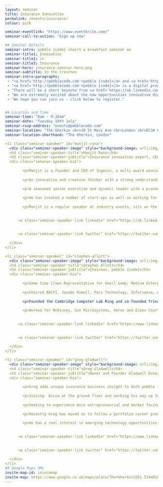 ```yaml
---
layout: seminar
title: Insurance Innovation
permalink: /events/insurance/
colour: pink

seminar-eventlink: "https://www.eventbrite.com/"
seminar-call-to-action: "Sign up now"

## Seminar Details
seminar-intro: pebble {code} chairs a breakfast seminar on
seminar-title1: Innovation
seminar-title2: in
seminar-title3: Insurance
seminar-hero: insurance-seminar-hero.png
seminar-subtitle: In the trenches
seminar-intro-paragraphs:
 - "<a href='http://pebblecode.com'>pebble {code}</a> and <a href='http://www.ingenin.com/'>Ingenin</a> invite you to join us for a breakfast seminar at <a href='http://searcys.co.uk/venues/the-gherkin/'>Searcys</a> in the Gherkin to discuss the future of technology and innovation in insurance."
 - "<a href='http://pebblecode.com'>pebble {code}</a> is a digital product innovation consultancy with expertise in UX, design and Lean product development, <a href='http://www.ingenin.com/'>Ingenin</a> helps forward thinking insurers create innovative propositions for the constantly connected consumer by helping insurers benefit from disruptive technologies and business models."
 - "There will be a short keynote from <a href='https://uk.linkedin.com/in/manjitrana'>Manjit Rana</a>, Founder & CEO of <a href='http://www.ingenin.com/'>Ingenin</a>, followed by a roundtable discussion, chaired by <a href='http://pebblecode.com'>pebble {code}'s</a> Chairman, <a href='https://en.wikipedia.org/wiki/Stephen_Allott'>Stephen Allott</a>, for a small number of industry movers and shakers to facilitate connections and debate, and ultimately uncover the secret sauce for making innovation happen in insurance."
 - "We are extremely excited about the new opportunities innovative digital solutions can provide in the insurance space and we look forward to discussing it with you."
 - "We hope you can join us - click below to register."


## Location and Time
seminar-time: "8am - 9:30am"
seminar-date: "Tuesday 19th July"
seminar-rsvp-address: "events@pebblecode.com"
seminar-location: "The Gherkin <br>30 St Mary Axe <br>London <br>EC3A 8EP"
seminar-location-shorthand: "The Gherkin, London"

<li class="seminar-speaker" id="manjit-rana">
  <div class="seminar-speaker-image" style="background-image: url(/img/seminar/manjit.jpg)"></div>
  <h4 class="seminar-speaker-title">Manjit Rana</h4>
  <h5 class="seminar-speaker-jobtitle">Insurance innovation expert, CEO of Insurance Innovation consultancy, Ingenin and MD Internet Kit Ltd</h5>
  <div class="seminar-speaker-bio">
    
        <p>Manjit is a founder and CEO of Ingenin, a multi-award winning innovation consultancy created to help insurers grow their businesses through the adoption of disruptive technologies and innovative business models.</p>
    
        <p>An innovative and creative thinker with a strong understanding of trends, developments and issues in the insurance sector in the UK and internationally having worked in the UK, USA and APAC regions and widely considered an expert and thought leader on technology based innovation in the insurance sector.</p>
    
        <p>A seasoned senior executive and dynamic leader with a proven track record of management success in both start-up and corporate arena’s and over 25 years experience of technology based proposition development.</p>
    
        <p>He has created a number of start-ups as well as working for large corporates such as CSC, Fujitsu Consulting and AXA Insurance where he was recruited to help create the AXA Innovation Hub.</p>
    
        <p>Manjit is a regular speaker at industry events, sits on the judging panels of industry awards and is an advisor and mentor to several start-ups.</p>
    
    
      <a class="seminar-speaker-link linkedin" href="https://uk.linkedin.com/in/manjitrana">linkedIn</a>
    
    
      <a class="seminar-speaker-link twitter" href="https://twitter.com/manjitrana">twitter</a>
    
  </div>
</li>

<li class="seminar-speaker" id="stephen-allott">
  <div class="seminar-speaker-image" style="background-image: url(/img/seminar/stephen.jpg)"></div>
  <h4 class="seminar-speaker-title">Stephen Allott</h4>
  <h5 class="seminar-speaker-jobtitle">Chairman, pebble {code}</h5>
  <div class="seminar-speaker-bio">
    
        <p>Some time Crown Representative for Small &amp; Medium Enterprises in the Cabinet Office and UK delegate for the D5.</p>
    
        <p>Chaired BACFI, Jacobs Rimell, Parc Technology, Inforsense, Applied Generics, COE Group Plc, The Red Gate Council of Advisers, Tideway Systems and Trinamo. NXD on Bright Computing, Trampoline and Zeus.</p>
    
        <p>Founded the Cambridge Computer Lab Ring and co-founded Trinamo. President, CFO and main board director of Micromuse Inc. (NASDAQ: MUSE).</p>
    
        <p>Worked for McKinsey, Sun Microsystems, Xerox and Essex Court Chambers. Graduate of Trinity College Cambridge, Barrister (Gray’s Inn), Member of the Bar Council of England and Wales, City Fellow of Hughes Hall Cambridge University.</p>
    
    
      <a class="seminar-speaker-link linkedin" href="https://www.linkedin.com/in/stephen-allott-77992b24">linkedIn</a>
    
    
      <a class="seminar-speaker-link twitter" href="https://twitter.com/smecrownrep">twitter</a>
    
  </div>
</li>

<li class="seminar-speaker" id="greg-gladwell">
  <div class="seminar-speaker-image" style="background-image: url(/img/seminar/greg-gladwell.jpg)"></div>
  <h4 class="seminar-speaker-title">Greg Gladwell</h4>
  <h5 class="seminar-speaker-jobtitle">Owner and Founder Gladwell Enterprises Ltd</h5>
  <div class="seminar-speaker-bio">
    
        <p>Greg adds unique insurance business insight to both pebble {code} and Ingenin as one of the few people to have successfully delivered in profile leadership roles on both the insurer and supplier sides of the market.</p>
    
        <p>Joining  Aviva at the ground floor and working his way up to a senior level, Greg experienced  many varied senior leadership roles that embraced operational, central service function and change programme management activities.</p>
    
        <p>Seeking to experience more entrepreneurial and market facing challenge he progressed to lead 3 businesses in and around the claims management sector, the most visible of these being as CEO UK &amp; Ireland for Crawford &amp; Company for 3.5 years.</p>
    
        <p>Recently Greg has moved on to follow a portfolio career providing mentoring support to some leaders of tomorrow, consultancy services to existing businesses and advisory insight to a number of start ups.</p>
    
        <p>He has a real interest in emerging technology opportunities, and a large network of contacts from 30+ years in the insurance industry to connect with. His ability to translate ideas and possibilities into valued commercial outcomes completes our tri-party partnership perfectly.</p>
    
    
      <a class="seminar-speaker-link linkedin" href="https://www.linkedin.com/in/greggladwell">linkedIn</a>
    
    
      <a class="seminar-speaker-link twitter" href="https://twitter.com/greggladwell">twitter</a>
    
  </div>
</li>
## Google Maps URL
invite-map-id: insuremap
invite-map: https://www.google.co.uk/maps/place/The+Gherkin/@51.5144918,-0.0803065,15z/data=!4m2!3m1!1s0x0:0x5c81b8a1a822fda8?sa=X&ved=0ahUKEwjJzNP_lO3LAhWJ5xoKHcemB-IQ_BIIiwEwEQ
---
```

